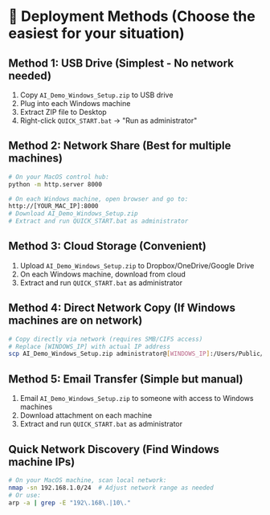 
# 🚀 Deployment Methods (Choose the easiest for your situation)

## Method 1: USB Drive (Simplest - No network needed)
1. Copy `AI_Demo_Windows_Setup.zip` to USB drive
2. Plug into each Windows machine
3. Extract ZIP file to Desktop
4. Right-click `QUICK_START.bat` → "Run as administrator"

## Method 2: Network Share (Best for multiple machines)
```bash
# On your MacOS control hub:
python -m http.server 8000

# On each Windows machine, open browser and go to:
http://[YOUR_MAC_IP]:8000
# Download AI_Demo_Windows_Setup.zip
# Extract and run QUICK_START.bat as administrator
```

## Method 3: Cloud Storage (Convenient)
1. Upload `AI_Demo_Windows_Setup.zip` to Dropbox/OneDrive/Google Drive
2. On each Windows machine, download from cloud
3. Extract and run `QUICK_START.bat` as administrator

## Method 4: Direct Network Copy (If Windows machines are on network)
```bash
# Copy directly via network (requires SMB/CIFS access)
# Replace [WINDOWS_IP] with actual IP address
scp AI_Demo_Windows_Setup.zip administrator@[WINDOWS_IP]:/Users/Public/Desktop/
```

## Method 5: Email Transfer (Simple but manual)
1. Email `AI_Demo_Windows_Setup.zip` to someone with access to Windows machines
2. Download attachment on each machine
3. Extract and run `QUICK_START.bat` as administrator

## Quick Network Discovery (Find Windows machine IPs)
```bash
# On your MacOS machine, scan local network:
nmap -sn 192.168.1.0/24  # Adjust network range as needed
# Or use:
arp -a | grep -E "192\.168\.|10\."
```
